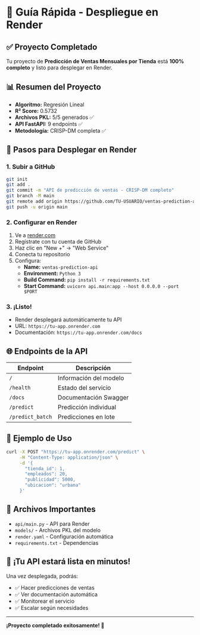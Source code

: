 # 🚀 Guía Rápida - Despliegue en Render

## ✅ Proyecto Completado

Tu proyecto de **Predicción de Ventas Mensuales por Tienda** está **100% completo** y listo para desplegar en Render.

## 📊 Resumen del Proyecto

- **Algoritmo:** Regresión Lineal
- **R² Score:** 0.5732
- **Archivos PKL:** 5/5 generados ✅
- **API FastAPI:** 9 endpoints ✅
- **Metodología:** CRISP-DM completa ✅

## 🎯 Pasos para Desplegar en Render

### 1. Subir a GitHub
```bash
git init
git add .
git commit -m "API de predicción de ventas - CRISP-DM completo"
git branch -M main
git remote add origin https://github.com/TU-USUARIO/ventas-prediction-api.git
git push -u origin main
```

### 2. Configurar en Render
1. Ve a [render.com](https://render.com)
2. Regístrate con tu cuenta de GitHub
3. Haz clic en "New +" → "Web Service"
4. Conecta tu repositorio
5. Configura:
   - **Name:** `ventas-prediction-api`
   - **Environment:** `Python 3`
   - **Build Command:** `pip install -r requirements.txt`
   - **Start Command:** `uvicorn api.main:app --host 0.0.0.0 --port $PORT`

### 3. ¡Listo!
- Render desplegará automáticamente tu API
- URL: `https://tu-app.onrender.com`
- Documentación: `https://tu-app.onrender.com/docs`

## 🌐 Endpoints de la API

| Endpoint | Descripción |
|----------|-------------|
| `/` | Información del modelo |
| `/health` | Estado del servicio |
| `/docs` | Documentación Swagger |
| `/predict` | Predicción individual |
| `/predict_batch` | Predicciones en lote |

## 📝 Ejemplo de Uso

```bash
curl -X POST "https://tu-app.onrender.com/predict" \
     -H "Content-Type: application/json" \
     -d '{
       "tienda_id": 1,
       "empleados": 20,
       "publicidad": 5000,
       "ubicacion": "urbana"
     }'
```

## 📁 Archivos Importantes

- `api/main.py` - API para Render
- `models/` - Archivos PKL del modelo
- `render.yaml` - Configuración automática
- `requirements.txt` - Dependencias

## 🎉 ¡Tu API estará lista en minutos!

Una vez desplegada, podrás:
- ✅ Hacer predicciones de ventas
- ✅ Ver documentación automática
- ✅ Monitorear el servicio
- ✅ Escalar según necesidades

---

**¡Proyecto completado exitosamente! 🚀**
